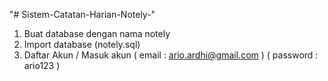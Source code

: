 "# Sistem-Catatan-Harian-Notely-" 
1. Buat database dengan nama notely
2. Import database (notely.sql)
3. Daftar Akun / Masuk akun ( email : ario.ardhi@gmail.com ) ( password : ario123 ) 

